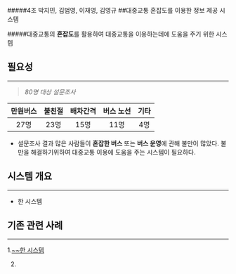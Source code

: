 ﻿#####4조 박지민, 김범영, 이재영, 김영규
##대중교통 혼잡도를 이용한 정보 제공 시스템


#####대중교통의 **혼잡도**를 활용하여 대중교통을 이용하는데에 도움을 주기 위한 시스템


## 필요성
---------

>*80명 대상 설문조사*

만원버스 | 불친절 | 배차간격 | 버스 노선 | 기타
:---: | :---: | :---: | :---: | :---:
27명 |  23명 | 15명 | 11명 | 4명



 - 설문조사 결과 많은 사람들이 **혼잡한 버스** 또는 **버스 운영**에 관해 불만이 많았다. 
불만을 해결하기위하여 대중교통 이용에 도움을 주는 시스템이 필요하다.

## 시스템 개요
---------
 - 한 시스템

## 기존 관련 사례
-------------
 1.[~~한 시스템][1]

 2.

[1]:https://www.naver.com
